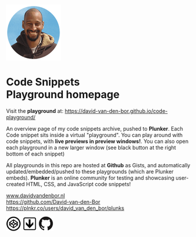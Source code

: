 ![david-van-den-bor.png](david-van-den-bor-website.png)

# Code Snippets <br> Playground homepage

Visit the **playground** at: https://david-van-den-bor.github.io/code-playground/

An overview page of my code snippets archive, pushed to **Plunker**. Each Code snippet sits inside a virtual "playground". You can play around with code snippets, with **live previews in preview windows!**. You can also open each playground in a new larger window (see black button at the right bottom of each snippet)

All playgrounds in this repo are hosted at **Github** as Gists, and automatically updated/embedded/pushed to these playgrounds (which are Plunker embeds). <strong>Plunker</strong> is an online community for testing and showcasing user-created HTML, CSS, and JavaScript code snippets!

www.davidvandenbor.nl <br>
https://github.com/David-van-den-Bor <br>
https://plnkr.co/users/david_van_den_bor/plunks

<img src="codepen.png" width="40px"> <img src="plunker.png" width="40px"> <img src="github.png" width="40px">
